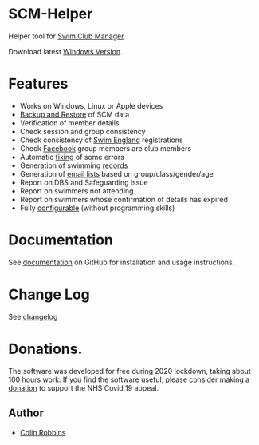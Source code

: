 # SCM-Helper
Helper tool for [Swim Club Manager](https://www.swimclubmanager.co.uk/).

Download latest [Windows Version](https://github.com/ColinRobbins/scm-helper/raw/master/download/scm.zip).
# Features
* Works on Windows, Linux or Apple devices
* [Backup and Restore](https://github.com/ColinRobbins/scm-helper/wiki/Backup-and-Restore) of SCM data
* Verification of member details
* Check session and group consistency
* Check consistency of [Swim England](https://github.com/ColinRobbins/scm-helper/wiki/Swim-England) registrations
* Check [Facebook](https://github.com/ColinRobbins/scm-helper/wiki/Facebook) group members are club members
* Automatic [fixing](https://github.com/ColinRobbins/scm-helper/wiki/Fixing) of some errors
* Generation of swimming [records](Records)
* Generation of [email lists](https://github.com/ColinRobbins/scm-helper/wiki/Email-Lists) based on group/class/gender/age
* Report on DBS and Safeguarding issue
* Report on swimmers not attending
* Report on swimmers whose confirmation of details has expired
* Fully [configurable](https://github.com/ColinRobbins/scm-helper/wiki/Configuration) (without programming skills)
# Documentation
See [documentation](https://github.com/ColinRobbins/scm-helper/wiki) on GitHub for installation and usage instructions.
# Change Log
See [changelog](CHANGELOG.md)
# Donations.
The software was developed for free during 2020 lockdown, taking about 100 hours work.  If you find the software useful, please consider making a [donation](https://uk.virginmoneygiving.com/ColinRobbins) to support the NHS Covid 19 appeal.
## Author
* [Colin Robbins](https://github.com/ColinRobbins)
